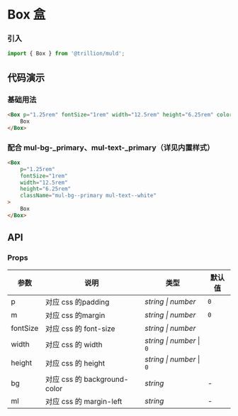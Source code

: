 # Box 盒

### 引入

```js
import { Box } from '@trillion/muld';
```

## 代码演示

### 基础用法

```html
<Box p="1.25rem" fontSize="1rem" width="12.5rem" height="6.25rem" color="#fff" bg="#66a8ef">
    Box
</Box>
```

### 配合 mul-bg-_primary、mul-text-_primary（详见内置样式）

```html
<Box
    p="1.25rem"
    fontSize="1rem"
    width="12.5rem"
    height="6.25rem"
    className="mul-bg--primary mul-text--white"
>
    Box
</Box>
```

## API

### Props

| 参数 | 说明 | 类型 | 默认值 |
| --- | --- | --- | --- |
| p | 对应 css 的padding | _string \| number_ | `0` |
| m | 对应 css 的margin | _string \| number_ | `0` |
| fontSize | 对应 css 的 font-size | _string \| number_ | |
| width | 对应 css 的 width  | _string \| number_ \| `0` |
| height | 对应 css 的 height  | _string \| number_ \| `0` |
| bg | 对应 css 的 background-color  | _string_ | - |
| ml | 对应 css 的 margin-left | _string_ | - |



